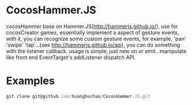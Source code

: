 # CocosHammer.JS

cocosHammer base on Hammer.JS(http://hammerjs.github.io/), use for cocosCreator games, essentially implement a aspect of gesture events, with it, you can recognize some custom gesture events, for example, 'pan' 'swipe' 'tap'...(see http://hammerjs.github.io/api), you can do something with the listener callback. usage is simple, just new on or emit...manipulate like front end EventTarget's addListener dispatch API.

# Examples

```js
git clone git@github.com:huangbuchao/CocosHammer.JS.git
```
